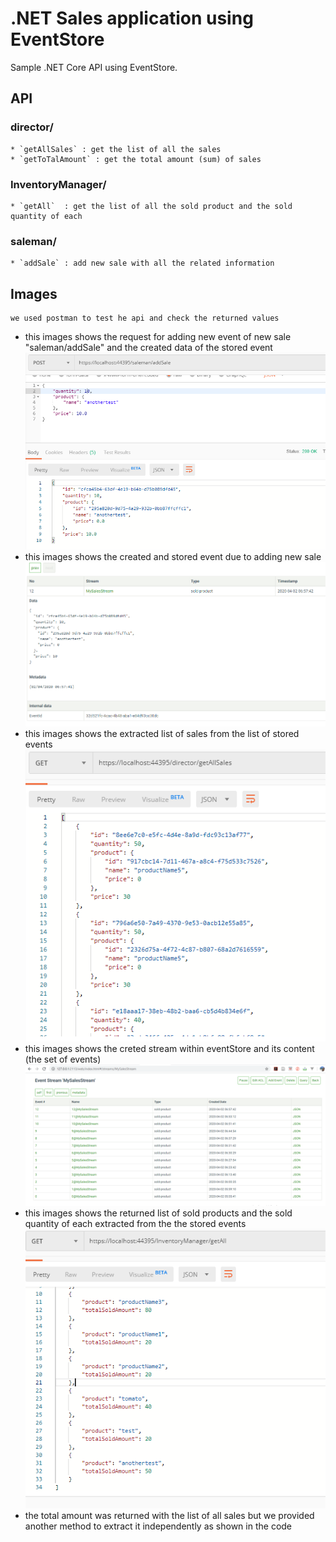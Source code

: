 # .NET Sales application using EventStore

Sample .NET Core API using EventStore.

## API
### director/
    * `getAllSales` : get the list of all the sales
    * `getToTalAmount` : get the total amount (sum) of sales 
### InventoryManager/
    * `getAll`  : get the list of all the sold product and the sold quantity of each
### saleman/
    * `addSale` : add new sale with all the related information
## Images 
    we used postman to test he api and check the returned values

* this images shows the request for adding new event of new sale "saleman/addSale" and the created data of the stored event 
![](img/addingNewSale.PNG)    
* this images shows the created and stored event due to adding new sale 
    ![](img/eventContent.PNG)
* this images shows the extracted list of sales from the list of stored events 
    ![](img/listOfAllTheSales.PNG)
* this images shows the creted stream within eventStore and its content (the set of events) 
    ![](img/mystreamInEventstore.PNG)
* this images shows the returned list of sold products and the sold quantity of each extracted from the the stored events  
    ![](img/productsAndTheTotalSoldQuantityOfEach.PNG)
* the total amount was returned with the list of all sales but we provided another method to extract it independently as shown in the code





